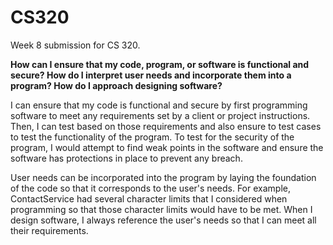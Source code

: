 # CS320
Week 8 submission for CS 320.

**How can I ensure that my code, program, or software is functional and secure? How do I interpret user needs and incorporate them into a program? How do I approach designing software?**

I can ensure that my code is functional and secure by first programming software to meet any requirements set by a client or project instructions. Then, I can test based on those requirements and also ensure to test cases to test the functionality of the program. To test for the security of the program, I would attempt to find weak points in the software and ensure the software has protections in place to prevent any breach.

User needs can be incorporated into the program by laying the foundation of the code so that it corresponds to the user's needs. For example, ContactService had several character limits that I considered when programming so that those character limits would have to be met. When I design software, I always reference the user's needs so that I can meet all their requirements. 

